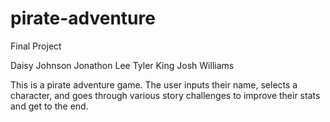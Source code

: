 # pirate-adventure
Final Project

Daisy Johnson
Jonathon Lee
Tyler King
Josh Williams  

This is a pirate adventure game. The user inputs their name, selects a character, and goes through various story challenges to improve their stats and get to the end. 
